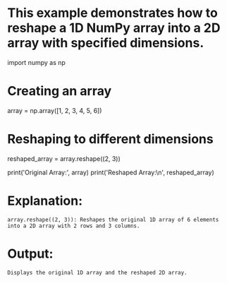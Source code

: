 # This example demonstrates how to reshape a 1D NumPy array into a 2D array with specified dimensions.

import numpy as np

# Creating an array
array = np.array([1, 2, 3, 4, 5, 6])

# Reshaping to different dimensions
reshaped_array = array.reshape((2, 3))

print('Original Array:', array)
print('Reshaped Array:\n', reshaped_array)

# Explanation:
    array.reshape((2, 3)): Reshapes the original 1D array of 6 elements into a 2D array with 2 rows and 3 columns.

# Output:
    Displays the original 1D array and the reshaped 2D array.
